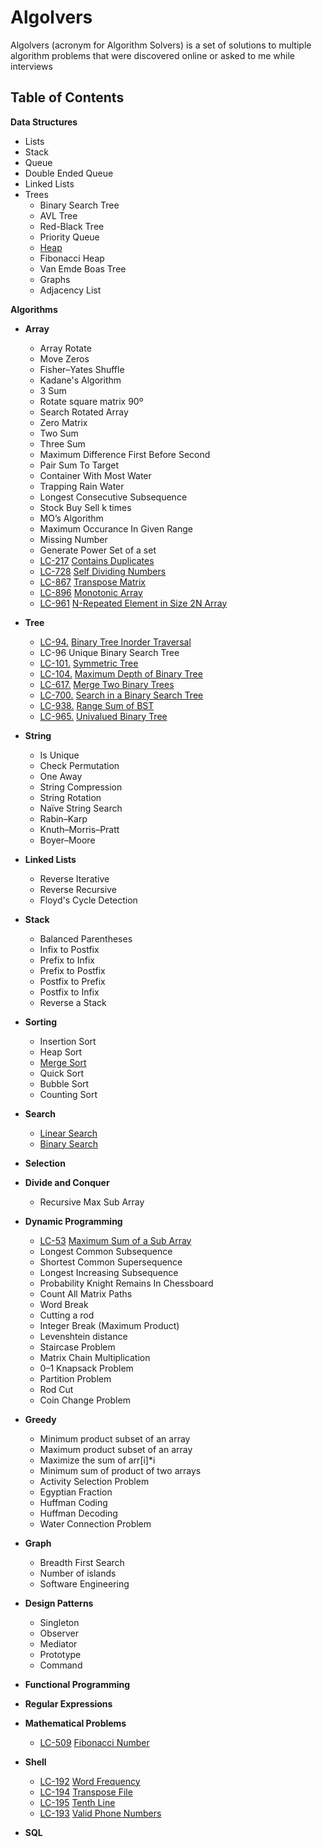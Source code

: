 # Algolvers

Algolvers (acronym for Algorithm Solvers) is a set of solutions to multiple algorithm problems that were discovered online or asked to me while interviews

## Table of Contents

**Data Structures**

- Lists
- Stack
- Queue
- Double Ended Queue
- Linked Lists
- Trees
  - Binary Search Tree
  - AVL Tree
  - Red-Black Tree
  - Priority Queue
  - [Heap](./data-structures/heap/)
  - Fibonacci Heap
  - Van Emde Boas Tree
  - Graphs
  - Adjacency List

**Algorithms**
  
- **Array**
  - Array Rotate
  - Move Zeros
  - Fisher–Yates Shuffle
  - Kadane's Algorithm
  - 3 Sum
  - Rotate square matrix 90º
  - Search Rotated Array
  - Zero Matrix
  - Two Sum
  - Three Sum
  - Maximum Difference First Before Second
  - Pair Sum To Target
  - Container With Most Water
  - Trapping Rain Water
  - Longest Consecutive Subsequence
  - Stock Buy Sell k times
  - MO’s Algorithm
  - Maximum Occurance In Given Range
  - Missing Number
  - Generate Power Set of a set
  - [LC-217](https://leetcode.com/problems/contains-duplicate/) [Contains Duplicates](./array/containsduplicate.js)
  - [LC-728](https://leetcode.com/problems/self-dividing-numbers/) [Self Dividing Numbers](./array/selfdividingnumber.cpp)
  - [LC-867](https://leetcode.com/problems/transpose-matrix/) [Transpose Matrix](./matrices/transpose.cpp)
  - [LC-896](https://leetcode.com/problems/monotonic-array/) [Monotonic Array](./array/monotonic.cpp)
  - [LC-961](https://leetcode.com/problems/n-repeated-element-in-size-2n-array/) [N-Repeated Element in Size 2N Array](./array/n-repeatedelem.cpp)

- **Tree**
  - [LC-94.](https://leetcode.com/problems/binary-tree-inorder-traversal/) [Binary Tree Inorder Traversal](./tree/binary%20tree/inordertraversal.js)
  - LC-96 Unique Binary Search Tree
  - [LC-101.](https://leetcode.com/problems/symmetric-tree/) [Symmetric Tree](./tree/binary%20tree/symmetric-tree.cpp)
  - [LC-104.](https://leetcode.com/problems/maximum-depth-of-binary-tree/) [Maximum Depth of Binary Tree](./tree/binary%20tree/maxdepth-tree.js)
  - [LC-617.](https://leetcode.com/problems/merge-two-binary-trees/) [Merge Two Binary Trees](./tree/binary%20tree/symmetric-tree.cpp)
  - [LC-700.](https://leetcode.com/problems/search-in-a-binary-search-tree/) [Search in a Binary Search Tree](./tree/binary%20tree/binary%20search%20tree/searchinvst.cpp)
  - [LC-938.](https://leetcode.com/problems/range-sum-of-bst/) [Range Sum of BST](./tree/binary%20search%20tree/rangesumofbst.cpp)
  - [LC-965.](https://leetcode.com/problems/univalued-binary-tree/) [Univalued Binary Tree](./tree/binary%20tree/univalued-tree.cpp)

- **String**
  - Is Unique
  - Check Permutation
  - One Away
  - String Compression
  - String Rotation
  - Naïve String Search
  - Rabin–Karp
  - Knuth–Morris–Pratt
  - Boyer–Moore

- **Linked Lists**
  - Reverse Iterative
  - Reverse Recursive
  - Floyd's Cycle Detection

- **Stack**
  - Balanced Parentheses
  - Infix to Postfix
  - Prefix to Infix
  - Prefix to Postfix
  - Postfix to Prefix
  - Postfix to Infix
  - Reverse a Stack

- **Sorting**
  - Insertion Sort
  - Heap Sort
  - [Merge Sort](./sorting/mergesort.cpp)
  - Quick Sort
  - Bubble Sort
  - Counting Sort

- **Search**
  - [Linear Search](./search/linearsearch.cpp)
  - [Binary Search](./search/binarysearch.cpp)

- **Selection**

- **Divide and Conquer**
  - Recursive Max Sub Array

- **Dynamic Programming**
  - [LC-53](https://leetcode.com/problems/?search=53) [Maximum Sum of a Sub Array](./array/subrangemaxsum.cpp)
  - Longest Common Subsequence
  - Shortest Common Supersequence
  - Longest Increasing Subsequence
  - Probability Knight Remains In Chessboard
  - Count All Matrix Paths
  - Word Break
  - Cutting a rod
  - Integer Break (Maximum Product)
  - Levenshtein distance
  - Staircase Problem
  - Matrix Chain Multiplication
  - 0–1 Knapsack Problem
  - Partition Problem
  - Rod Cut
  - Coin Change Problem

- **Greedy**
  - Minimum product subset of an array
  - Maximum product subset of an array
  - Maximize the sum of arr[i]*i
  - Minimum sum of product of two arrays
  - Activity Selection Problem
  - Egyptian Fraction
  - Huffman Coding
  - Huffman Decoding
  - Water Connection Problem

- **Graph**
  - Breadth First Search
  - Number of islands
  - Software Engineering

- **Design Patterns**
  - Singleton
  - Observer
  - Mediator
  - Prototype
  - Command

- **Functional Programming**

- **Regular Expressions**

- **Mathematical Problems**
  - [LC-509](https://leetcode.com/problems/fibonacci-number/) [Fibonacci Number](./math/fibonaccinumber.cpp)

- **Shell**
  - [LC-192](https://leetcode.com/problems/word-frequency/) [Word Frequency](./shell/wordfrequency.sh) 
  - [LC-194](https://leetcode.com/problems/transpose-file) [Transpose File](./shell/transpose-file)
  - [LC-195](https://leetcode.com/problems/tenth-line) [Tenth Line](./shell/tenthline.sh)
  - [LC-193](https://leetcode.com/problems/valid-phone-numbers/) [Valid Phone Numbers](./shell/validphonenumber.sh)

- **SQL**

